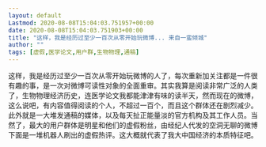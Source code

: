 ```yaml
---
layout: default
Lastmod: 2020-08-08T15:04:03.751957+00:00
date: 2020-08-08T15:04:03.751903+00:00
title: "这样，我是经历过至少一百次从零开始玩微博... 来自一蛮倾城"
author: ""
tags: [虚假,医学论文,用户群,生物物理,通稿]
---
```


这样，我是经历过至少一百次从零开始玩微博的人了，每次重新加关注都是一件很有趣的事，是一次对微博可读性对象的全面重审。其实我算是阅读非常广泛的人类了，生物物理经济历史，连医学论文我都能津津有味的读半天，然而现在的微博，这么说吧，有内容值得阅读的个人，不超过一百个，而且这个群体还在剧烈减少。此外就是一大堆发通稿的媒体，以及每天扯正能量淡的官方机构及其工作人员。当然了，最大的用户群体是明星和他们的虚假粉丝，由经纪人代发的空洞无聊的微博下面是一堆机器人刷出的虚假热评。这大概就代表了我大中国经济的本质特征吧。

